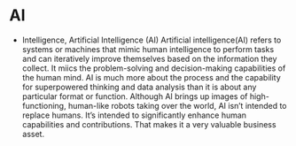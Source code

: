 # AI
* Intelligence, Artificial Intelligence (AI)
  Artificial intelligence(AI) refers to systems or machines that mimic human intelligence to perform tasks and can iteratively improve themselves based on the           information they collect. It miics the problem-solving and decision-making capabilities of the human mind. AI is much more about the process and the capability for     superpowered thinking and data analysis than it is about any particular format or function. Although AI brings up images of high-functioning, human-like robots         taking over the world, AI isn’t intended to replace humans. It’s intended to significantly enhance human capabilities and contributions. That makes it a very           valuable business asset.
